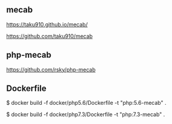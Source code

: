 ## mecab
https://taku910.github.io/mecab/

https://github.com/taku910/mecab

## php-mecab
https://github.com/rsky/php-mecab

## Dockerfile
$ docker build -f docker/php5.6/Dockerfile -t "php:5.6-mecab" . 

$ docker build -f docker/php7.3/Dockerfile -t "php:7.3-mecab" . 
